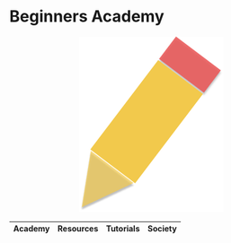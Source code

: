 <p align="center">
  <h1>Beginners Academy</h1>
</p>
<p align="center">
  <img src="images/Beginners_Logo.png"/>
</p>

<table>
 <thead>
  <tr>
   <th>Academy</th>
   <th>Resources</th>
   <th>Tutorials</th>
   <th>Society</th>
  </tr>
 </thead>
</table>
